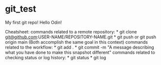 # git_test
My first git repo!
Hello Odin!

Cheatsheet:
commands related to a remote repository:
    * git clone git@github.com:USER-NAME/REPOSITORY-NAME.git
    * git push or git push origin main (Both accomplish the same goal in this context)
commands related to the workflow:
    * git add .
    * git commit -m "A message describing what you have done to make this snapshot different"
commands related to checking status or log history:
    * git status
    * git log